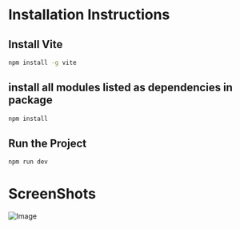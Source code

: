 # Installation Instructions

## Install Vite
```bash
npm install -g vite
```
## install all modules listed as dependencies in package
```bash
npm install
```
## Run the Project
```bash
npm run dev

```

# ScreenShots 

![Image](https://github.com/user-attachments/assets/f8afe24c-5ccd-47e7-a9a3-f904442db735)





